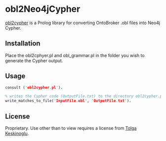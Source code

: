 # obl2Neo4jCypher

[obl2cypher](https://drive.google.com/file/d/1gtwlArg57U8J9rmWB_rakvKQf3jlUgFj/view?usp=sharing) is a Prolog library for converting OntoBroker .obl files into Neo4j Cypher.

## Installation

Place the obl2cphyer.pl and obl_grammar.pl in the folder you wish to generate the Cypher output.

## Usage

```prolog
consult ('obl2cypher.pl').

% writes the Cypher code (OutputFile.txt) to the directory obl2cypher.pl is in.
write_matches_to_file('InputFile.obl', 'OutputFile.txt').
```

## License

Proprietary. Use other than to view requires a license from [Tolga Keskinoglu](mailto:viva.tolga@gmail.com).
